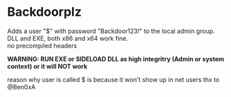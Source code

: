 # Backdoorplz
Adds a user "$" with password "Backdoor123!" to the local admin group. <br>
DLL and EXE, both x86 and x64 work fine.<br>
no precompiled headers<br>

**WARNING: RUN EXE or SIDELOAD DLL as high integritry (Admin or system context) or it will NOT work** 

reason why user is called $ is because it won't show up in net users thx to @Ben0xA
